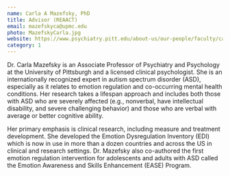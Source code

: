 ```yaml
---
name: Carla A Mazefsky, PhD
title: Advisor (REAACT)
email: mazefskyca@upmc.edu
photo: MazefskyCarla.jpg
website: https://www.psychiatry.pitt.edu/about-us/our-people/faculty/carla-mazefsky-phd
category: 1
---
```


Dr. Carla Mazefsky is an Associate Professor of Psychiatry and Psychology at the University of Pittsburgh and a licensed clinical psychologist. She is an internationally recognized expert in autism spectrum disorder (ASD), especially as it relates to emotion regulation and co-occurring mental health conditions. Her research takes a lifespan approach and includes both those with ASD who are severely affected (e.g., nonverbal, have intellectual disability, and severe challenging behavior) and those who are verbal with average or better cognitive ability.

Her primary emphasis is clinical research, including measure and treatment development. She developed the Emotion Dysregulation Inventory (EDI) which is now in use in more than a dozen countries and across the US in clinical and research settings. Dr. Mazefsky also co-authored the first emotion regulation intervention for adolescents and adults with ASD called the Emotion Awareness and Skills Enhancement (EASE) Program.